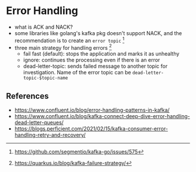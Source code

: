 # Error Handling

- what is ACK and NACK?
- some libraries like golang's kafka pkg doesn't support NACK, and the recommendation is to create an `error topic` [^1]
- three main strategy for handling errors [^2]
  - fail fast (default): stops the application and marks it as unhealthy
  - ignore: continues the processing even if there is an error
  - dead-letter-topic: sends failed message to another topic for investigation. Name of the error topic can be `dead-letter-topic-$topic-name`

## References

- https://www.confluent.io/blog/error-handling-patterns-in-kafka/
- https://www.confluent.io/blog/kafka-connect-deep-dive-error-handling-dead-letter-queues/
- https://blogs.perficient.com/2021/02/15/kafka-consumer-error-handling-retry-and-recovery/

[^1]: https://github.com/segmentio/kafka-go/issues/575
[^2]: https://quarkus.io/blog/kafka-failure-strategy/
